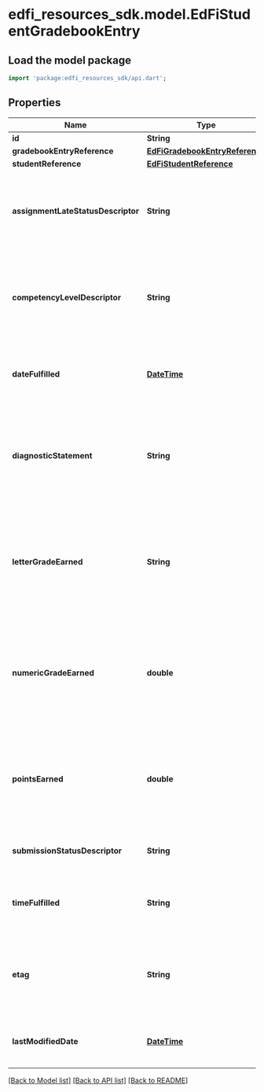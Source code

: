 # edfi_resources_sdk.model.EdFiStudentGradebookEntry

## Load the model package
```dart
import 'package:edfi_resources_sdk/api.dart';
```

## Properties
Name | Type | Description | Notes
------------ | ------------- | ------------- | -------------
**id** | **String** |  | [optional] 
**gradebookEntryReference** | [**EdFiGradebookEntryReference**](EdFiGradebookEntryReference.md) |  | 
**studentReference** | [**EdFiStudentReference**](EdFiStudentReference.md) |  | 
**assignmentLateStatusDescriptor** | **String** | Status of whether the assignment was submitted after the due date and/or marked as. | [optional] 
**competencyLevelDescriptor** | **String** | The competency level assessed for the student for the referenced learning objective. | [optional] 
**dateFulfilled** | [**DateTime**](DateTime.md) | The date an assignment was turned in or the date of an assessment. | [optional] 
**diagnosticStatement** | **String** | A statement provided by the teacher that provides information in addition to the grade or assessment score. | [optional] 
**letterGradeEarned** | **String** | A final or interim (grading period) indicator of student performance in a class as submitted by the instructor. | [optional] 
**numericGradeEarned** | **double** | A final or interim (grading period) indicator of student performance in a class as submitted by the instructor. | [optional] 
**pointsEarned** | **double** | The points earned for the submission. With extra credit, the points earned may exceed the max points. | [optional] 
**submissionStatusDescriptor** | **String** | The status of the student's submission. | [optional] 
**timeFulfilled** | **String** | The time an assignment was turned in on the date fulfilled. | [optional] 
**etag** | **String** | A unique system-generated value that identifies the version of the resource. | [optional] 
**lastModifiedDate** | [**DateTime**](DateTime.md) | The date and time the resource was last modified. | [optional] 

[[Back to Model list]](../README.md#documentation-for-models) [[Back to API list]](../README.md#documentation-for-api-endpoints) [[Back to README]](../README.md)


